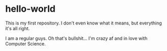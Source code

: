 # hello-world
This is my first repository. I don't even know what it means, but everything it's all right.

I am a regular guys. Oh that's bullshit... I'm crazy af and in love with Computer Science.
